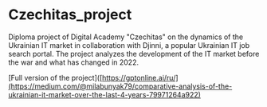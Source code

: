 # Czechitas_project
 Diploma project of Digital Academy "Czechitas" on the dynamics of the Ukrainian IT market in collaboration with Djinni, a popular Ukrainian IT job search portal. The project analyzes the development of the IT market before the war and what has changed in 2022.

[Full version of the project]([https://gptonline.ai/ru/](https://medium.com/@milabunyak79/comparative-analysis-of-the-ukrainian-it-market-over-the-last-4-years-79971264a922)

